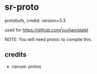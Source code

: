 # sr-proto
protobufs, cmdid. version=3.3

used for https://github.com/yuvlian/stalel

NOTE: You will need protoc to compile this.

## credits
- naruse: protos
